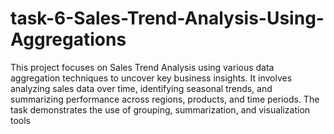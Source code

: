 # task-6-Sales-Trend-Analysis-Using-Aggregations
This project focuses on Sales Trend Analysis using various data aggregation techniques to uncover key business insights. It involves analyzing sales data over time, identifying seasonal trends, and summarizing performance across regions, products, and time periods. The task demonstrates the use of grouping, summarization, and visualization tools
